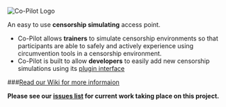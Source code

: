 ![Co-Pilot Logo](https://raw.github.com/wiki/openinternet/co-pilot/images/copilot_logo.png)

An easy to use **censorship simulating** access point. 
* Co-Pilot allows **trainers** to simulate censorship environments so that participants are able to safely and actively experience using circumvention tools in a censorship environment. 
* Co-Pilot is built to allow **developers** to easily add new censorship simulations using its [plugin interface](https://github.com/OpenInternet/co-pilot/wiki/Plugin-Guide)

###[Read our Wiki for more informaion](https://github.com/OpenInternet/co-pilot/wiki)

**Please see our [issues list](https://github.com/OpenInternet/co-pilot/issues) for current work taking place on this project.**
